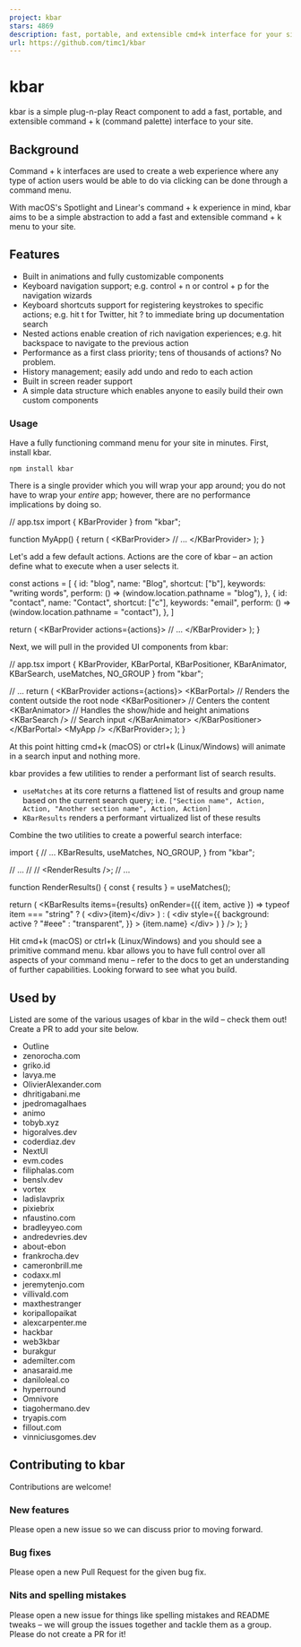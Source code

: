 ```yaml
---
project: kbar
stars: 4869
description: fast, portable, and extensible cmd+k interface for your site
url: https://github.com/timc1/kbar
---
```


kbar
====

kbar is a simple plug-n-play React component to add a fast, portable, and extensible command + k (command palette) interface to your site.

Background
----------

Command + k interfaces are used to create a web experience where any type of action users would be able to do via clicking can be done through a command menu.

With macOS's Spotlight and Linear's command + k experience in mind, kbar aims to be a simple abstraction to add a fast and extensible command + k menu to your site.

Features
--------

-   Built in animations and fully customizable components
-   Keyboard navigation support; e.g. control + n or control + p for the navigation wizards
-   Keyboard shortcuts support for registering keystrokes to specific actions; e.g. hit t for Twitter, hit ? to immediate bring up documentation search
-   Nested actions enable creation of rich navigation experiences; e.g. hit backspace to navigate to the previous action
-   Performance as a first class priority; tens of thousands of actions? No problem.
-   History management; easily add undo and redo to each action
-   Built in screen reader support
-   A simple data structure which enables anyone to easily build their own custom components

### Usage

Have a fully functioning command menu for your site in minutes. First, install kbar.

```
npm install kbar
```

There is a single provider which you will wrap your app around; you do not have to wrap your _entire_ app; however, there are no performance implications by doing so.

// app.tsx
import { KBarProvider } from "kbar";

function MyApp() {
  return (
    <KBarProvider\>
      // ...
    </KBarProvider\>
  );
}

Let's add a few default actions. Actions are the core of kbar – an action define what to execute when a user selects it.

  const actions \= \[
    {
      id: "blog",
      name: "Blog",
      shortcut: \["b"\],
      keywords: "writing words",
      perform: () \=> (window.location.pathname \= "blog"),
    },
    {
      id: "contact",
      name: "Contact",
      shortcut: \["c"\],
      keywords: "email",
      perform: () \=> (window.location.pathname \= "contact"),
    },
  \]

  return (
    <KBarProvider actions\={actions}\>
      // ...
    </KBarProvider\>
  );
}

Next, we will pull in the provided UI components from kbar:

// app.tsx
import {
  KBarProvider,
  KBarPortal,
  KBarPositioner,
  KBarAnimator,
  KBarSearch,
  useMatches,
  NO\_GROUP
} from "kbar";

// ...
  return (
    <KBarProvider actions\={actions}\>
      <KBarPortal\> // Renders the content outside the root node
        <KBarPositioner\> // Centers the content
          <KBarAnimator\> // Handles the show/hide and height animations
            <KBarSearch /\> // Search input
          </KBarAnimator\>
        </KBarPositioner\>
      </KBarPortal\>
      <MyApp /\>
    </KBarProvider\>;
  );
}

At this point hitting cmd+k (macOS) or ctrl+k (Linux/Windows) will animate in a search input and nothing more.

kbar provides a few utilities to render a performant list of search results.

-   `useMatches` at its core returns a flattened list of results and group name based on the current search query; i.e. `["Section name", Action, Action, "Another section name", Action, Action]`
-   `KBarResults` renders a performant virtualized list of these results

Combine the two utilities to create a powerful search interface:

import {
  // ...
  KBarResults,
  useMatches,
  NO\_GROUP,
} from "kbar";

// ...
// <KBarAnimator>
//   <KBarSearch />
<RenderResults /\>;
// ...

function RenderResults() {
  const { results } \= useMatches();

  return (
    <KBarResults
      items\={results}
      onRender\={({ item, active }) \=>
        typeof item \=== "string" ? (
          <div\>{item}</div\>
        ) : (
          <div
            style\={{
              background: active ? "#eee" : "transparent",
            }}
          \>
            {item.name}
          </div\>
        )
      }
    /\>
  );
}

Hit cmd+k (macOS) or ctrl+k (Linux/Windows) and you should see a primitive command menu. kbar allows you to have full control over all aspects of your command menu – refer to the docs to get an understanding of further capabilities. Looking forward to see what you build.

Used by
-------

Listed are some of the various usages of kbar in the wild – check them out! Create a PR to add your site below.

-   Outline
-   zenorocha.com
-   griko.id
-   lavya.me
-   OlivierAlexander.com
-   dhritigabani.me
-   jpedromagalhaes
-   animo
-   tobyb.xyz
-   higoralves.dev
-   coderdiaz.dev
-   NextUI
-   evm.codes
-   filiphalas.com
-   benslv.dev
-   vortex
-   ladislavprix
-   pixiebrix
-   nfaustino.com
-   bradleyyeo.com
-   andredevries.dev
-   about-ebon
-   frankrocha.dev
-   cameronbrill.me
-   codaxx.ml
-   jeremytenjo.com
-   villivald.com
-   maxthestranger
-   koripallopaikat
-   alexcarpenter.me
-   hackbar
-   web3kbar
-   burakgur
-   ademilter.com
-   anasaraid.me
-   daniloleal.co
-   hyperround
-   Omnivore
-   tiagohermano.dev
-   tryapis.com
-   fillout.com
-   vinniciusgomes.dev

Contributing to kbar
--------------------

Contributions are welcome!

### New features

Please open a new issue so we can discuss prior to moving forward.

### Bug fixes

Please open a new Pull Request for the given bug fix.

### Nits and spelling mistakes

Please open a new issue for things like spelling mistakes and README tweaks – we will group the issues together and tackle them as a group. Please do not create a PR for it!

